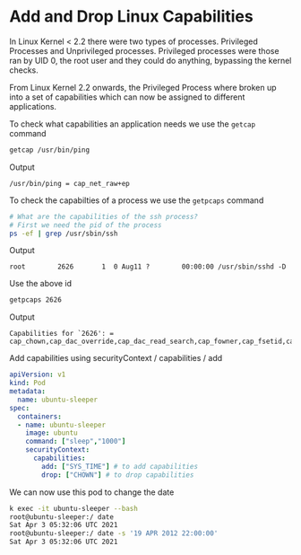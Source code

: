 # Add and Drop Linux Capabilities

In Linux Kernel < 2.2 there were two types of processes.  Privileged Processes and Unprivileged processes.  Privileged processes were those ran by UID 0, the root user and they could do anything, bypassing the kernel checks.  

From Linux Kernel 2.2 onwards, the Privileged Process where broken up into a set of capabilities which can now be assigned to different applications.

To check what capabilities an application needs we use the `getcap` command
```sh
getcap /usr/bin/ping
```
Output
```text
/usr/bin/ping = cap_net_raw+ep
```

To check the capabilties of a process we use the `getpcaps` command
```sh
# What are the capabilities of the ssh process?
# First we need the pid of the process
ps -ef | grep /usr/sbin/ssh
```
Output
```text
root        2626       1  0 Aug11 ?        00:00:00 /usr/sbin/sshd -D
```
Use the above id
```sh
getpcaps 2626
```
Output
```text
Capabilities for `2626': = cap_chown,cap_dac_override,cap_dac_read_search,cap_fowner,cap_fsetid,cap_kill,cap_setgid,cap_setuid,cap_setpcap,cap_linux_immutable,cap_net_bind_service,cap_net_broadcast,cap_net_admin,cap_net_raw,cap_ipc_lock,cap_ipc_owner,cap_sys_module,cap_sys_rawio,cap_sys_chroot,cap_sys_ptrace,cap_sys_pacct,cap_sys_admin,cap_sys_boot,cap_sys_nice,cap_sys_resource,cap_sys_time,cap_sys_tty_config,cap_mknod,cap_lease,cap_audit_write,cap_audit_control,cap_setfcap,cap_mac_override,cap_mac_admin,cap_syslog,cap_wake_alarm,cap_block_suspend,cap_audit_read+ep
```

Add capabilities using securityContext / capabilities / add
```yaml
apiVersion: v1
kind: Pod
metadata:
  name: ubuntu-sleeper
spec:
  containers:
  - name: ubuntu-sleeper
    image: ubuntu
    command: ["sleep","1000"]
    securityContext:
      capabilities:
        add: ["SYS_TIME"] # to add capabilities
        drop: ["CHOWN"] # to drop capabilities
```
We can now use this pod to change the date
```sh
k exec -it ubuntu-sleeper --bash
root@ubuntu-sleeper:/ date 
Sat Apr 3 05:32:06 UTC 2021
root@ubuntu-sleeper:/ date -s '19 APR 2012 22:00:00'
Sat Apr 3 05:32:06 UTC 2021
```